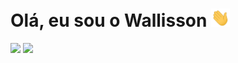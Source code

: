 
<h1>Olá, eu sou o Wallisson <img  src="https://raw.githubusercontent.com/ABSphreak/ABSphreak/master/gifs/Hi.gif" width="30px"></h1>

<img height="180em" src="https://github-readme-stats.vercel.app/api?username=wallissonmart&show_icons=true&theme=dracula&include_all_commits=true&count_private=true"/>

<img height="180em" src="https://github-readme-stats.vercel.app/api/top-langs/?username=wallissonmart&layout=compact&langs_count=7&theme=dracula"/>
